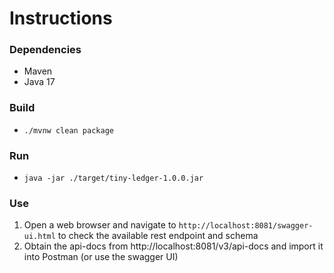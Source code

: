 # Instructions

### Dependencies
- Maven
- Java 17

### Build

- ```./mvnw clean package ```

### Run

- ```java -jar ./target/tiny-ledger-1.0.0.jar ```

### Use

1. Open a web browser and navigate to `http://localhost:8081/swagger-ui.html` to check the available rest endpoint and schema
2. Obtain the api-docs from http://localhost:8081/v3/api-docs and import it into Postman (or use the swagger UI)
